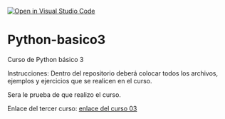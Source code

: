 [![Open in Visual Studio Code](https://classroom.github.com/assets/open-in-vscode-f059dc9a6f8d3a56e377f745f24479a46679e63a5d9fe6f495e02850cd0d8118.svg)](https://classroom.github.com/online_ide?assignment_repo_id=7382442&assignment_repo_type=AssignmentRepo)
# Python-basico3
Curso de Python básico 3

Instrucciones:
Dentro del repositorio deberá colocar todos los archivos, ejemplos y ejercicios que se realicen en el curso.

Sera le prueba de que realizo el curso.

Enlace del tercer curso:
[enlace del curso 03](https://drive.google.com/drive/folders/1d7DvJXQ_pwI6Na0dC-C4mx-Ldb2nNiEw?usp=sharing)

